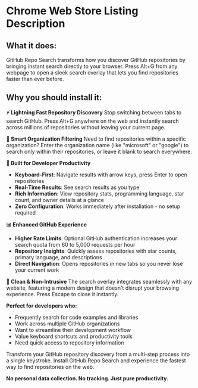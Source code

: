 # Chrome Web Store Listing Description

## What it does:
GitHub Repo Search transforms how you discover GitHub repositories by bringing instant search directly to your browser. Press Alt+G from any webpage to open a sleek search overlay that lets you find repositories faster than ever before.

## Why you should install it:

**⚡ Lightning Fast Repository Discovery**
Stop switching between tabs to search GitHub. Press Alt+G anywhere on the web and instantly search across millions of repositories without leaving your current page.

**🎯 Smart Organization Filtering**
Need to find repositories within a specific organization? Enter the organization name (like "microsoft" or "google") to search only within their repositories, or leave it blank to search everywhere.

**🚀 Built for Developer Productivity**
- **Keyboard-First**: Navigate results with arrow keys, press Enter to open repositories
- **Real-Time Results**: See search results as you type
- **Rich Information**: View repository stats, programming language, star count, and owner details at a glance
- **Zero Configuration**: Works immediately after installation - no setup required

**📊 Enhanced GitHub Experience**
- **Higher Rate Limits**: Optional GitHub authentication increases your search quota from 60 to 5,000 requests per hour
- **Repository Insights**: Quickly assess repositories with star counts, primary language, and descriptions
- **Direct Navigation**: Opens repositories in new tabs so you never lose your current work

**🎨 Clean & Non-Intrusive**
The search overlay integrates seamlessly with any website, featuring a modern design that doesn't disrupt your browsing experience. Press Escape to close it instantly.

**Perfect for developers who:**
- Frequently search for code examples and libraries
- Work across multiple GitHub organizations
- Want to streamline their development workflow
- Value keyboard shortcuts and productivity tools
- Need quick access to repository information

Transform your GitHub repository discovery from a multi-step process into a single keystroke. Install GitHub Repo Search and experience the fastest way to find repositories on the web.

**No personal data collection. No tracking. Just pure productivity.**
